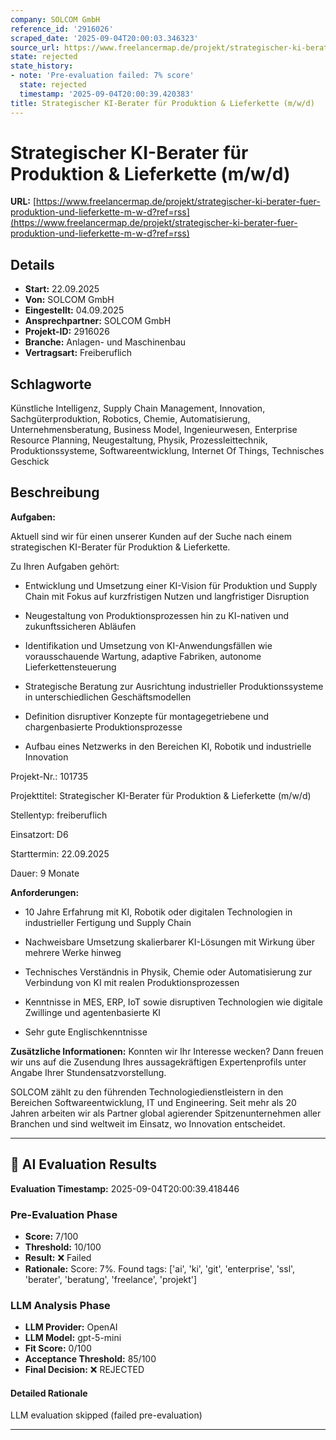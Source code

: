 ```yaml
---
company: SOLCOM GmbH
reference_id: '2916026'
scraped_date: '2025-09-04T20:00:03.346323'
source_url: https://www.freelancermap.de/projekt/strategischer-ki-berater-fuer-produktion-und-lieferkette-m-w-d?ref=rss
state: rejected
state_history:
- note: 'Pre-evaluation failed: 7% score'
  state: rejected
  timestamp: '2025-09-04T20:00:39.420383'
title: Strategischer KI-Berater für Produktion & Lieferkette (m/w/d)
---
```



# Strategischer KI-Berater für Produktion & Lieferkette (m/w/d)
**URL:** [https://www.freelancermap.de/projekt/strategischer-ki-berater-fuer-produktion-und-lieferkette-m-w-d?ref=rss](https://www.freelancermap.de/projekt/strategischer-ki-berater-fuer-produktion-und-lieferkette-m-w-d?ref=rss)
## Details
- **Start:** 22.09.2025
- **Von:** SOLCOM GmbH
- **Eingestellt:** 04.09.2025
- **Ansprechpartner:** SOLCOM GmbH
- **Projekt-ID:** 2916026
- **Branche:** Anlagen- und Maschinenbau
- **Vertragsart:** Freiberuflich

## Schlagworte
Künstliche Intelligenz, Supply Chain Management, Innovation, Sachgüterproduktion, Robotics, Chemie, Automatisierung, Unternehmensberatung, Business Model, Ingenieurwesen, Enterprise Resource Planning, Neugestaltung, Physik, Prozessleittechnik, Produktionssysteme, Softwareentwicklung, Internet Of Things, Technisches Geschick

## Beschreibung
**Aufgaben:**

Aktuell sind wir für einen unserer Kunden auf der Suche nach einem strategischen KI-Berater für Produktion & Lieferkette.

Zu Ihren Aufgaben gehört:

+ Entwicklung und Umsetzung einer KI-Vision für Produktion und Supply Chain mit Fokus auf kurzfristigen Nutzen und langfristiger Disruption

+ Neugestaltung von Produktionsprozessen hin zu KI-nativen und zukunftssicheren Abläufen

+ Identifikation und Umsetzung von KI-Anwendungsfällen wie vorausschauende Wartung, adaptive Fabriken, autonome Lieferkettensteuerung

+ Strategische Beratung zur Ausrichtung industrieller Produktionssysteme in unterschiedlichen Geschäftsmodellen

+ Definition disruptiver Konzepte für montagegetriebene und chargenbasierte Produktionsprozesse

+ Aufbau eines Netzwerks in den Bereichen KI, Robotik und industrielle Innovation

Projekt-Nr.:
101735

Projekttitel:
Strategischer KI-Berater für Produktion & Lieferkette (m/w/d)

Stellentyp:
freiberuflich

Einsatzort:
D6

Starttermin:
22.09.2025

Dauer:
9 Monate

**Anforderungen:**

+ 10 Jahre Erfahrung mit KI, Robotik oder digitalen Technologien in industrieller Fertigung und Supply Chain

+ Nachweisbare Umsetzung skalierbarer KI-Lösungen mit Wirkung über mehrere Werke hinweg

+ Technisches Verständnis in Physik, Chemie oder Automatisierung zur Verbindung von KI mit realen Produktionsprozessen

+ Kenntnisse in MES, ERP, IoT sowie disruptiven Technologien wie digitale Zwillinge und agentenbasierte KI

+ Sehr gute Englischkenntnisse

**Zusätzliche Informationen:**
Konnten wir Ihr Interesse wecken? Dann freuen wir uns auf die Zusendung Ihres aussagekräftigen Expertenprofils unter Angabe Ihrer Stundensatzvorstellung.

SOLCOM zählt zu den führenden Technologiedienstleistern in den Bereichen Softwareentwicklung, IT und Engineering. Seit mehr als 20 Jahren arbeiten wir als Partner global agierender Spitzenunternehmen aller Branchen und sind weltweit im Einsatz, wo Innovation entscheidet.

---

## 🤖 AI Evaluation Results

**Evaluation Timestamp:** 2025-09-04T20:00:39.418446

### Pre-Evaluation Phase
- **Score:** 7/100
- **Threshold:** 10/100
- **Result:** ❌ Failed
- **Rationale:** Score: 7%. Found tags: ['ai', 'ki', 'git', 'enterprise', 'ssl', 'berater', 'beratung', 'freelance', 'projekt']

### LLM Analysis Phase
- **LLM Provider:** OpenAI
- **LLM Model:** gpt-5-mini
- **Fit Score:** 0/100
- **Acceptance Threshold:** 85/100
- **Final Decision:** ❌ REJECTED

#### Detailed Rationale
LLM evaluation skipped (failed pre-evaluation)

---
